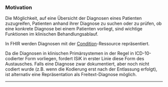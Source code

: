 ### Motivation

Die Möglichkeit, auf eine Übersicht der Diagnosen eines Patienten zuzugreifen, Patienten anhand ihrer Diagnose zu suchen oder zu prüfen, ob eine konkrete Diagnose bei einem Patienten vorliegt, sind wichtige Funktionen im klinischen Behandlungsablauf.

In FHIR werden Diagnosen mit der [Condition](https://hl7.org/fhir/condition.html)-Ressource repräsentiert.

Da die Diagnosen in klinischen Primärsystemen in der Regel in ICD-10-codierter Form vorliegen, fordert ISiK in erster Linie diese Form des Austausches.
Falls eine Diagnose zwar dokumentiert, aber noch nicht codiert wurde (z.B. wenn die Kodierung erst nach der Entlassung erfolgt), ist alternativ eine Repräsentation als Freitext-Diagnose möglich.

---
